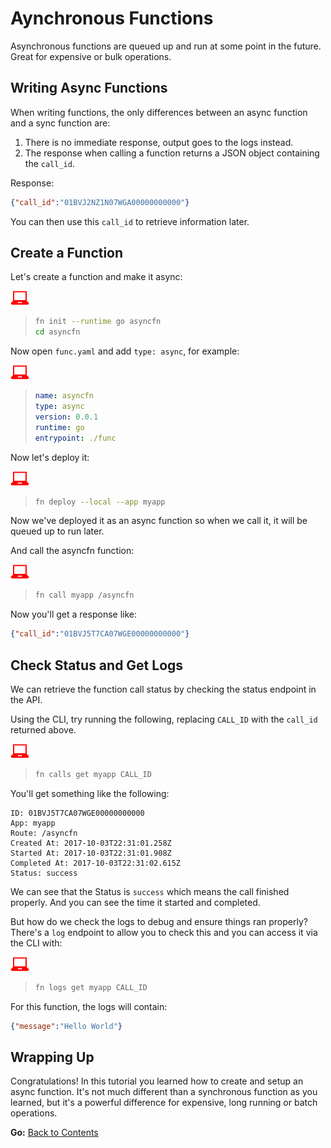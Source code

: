 # Aynchronous Functions

Asynchronous functions are queued up and run at some point in the future. Great for expensive
or bulk operations.

## Writing Async Functions

When writing functions, the only differences between an async function and a sync function are:

1. There is no immediate response, output goes to the logs instead.
1. The response when calling a function returns a JSON object containing the `call_id`.

Response:

```json
{"call_id":"01BVJ2NZ1N07WGA00000000000"}
```

You can then use this `call_id` to retrieve information later.

## Create a Function

Let's create a function and make it async:

![user input](../images/userinput.png)
>```sh
>fn init --runtime go asyncfn
>cd asyncfn
>```

Now open `func.yaml` and add `type: async`, for example:

![user input](../images/userinput.png)
>```yaml
>name: asyncfn
>type: async
>version: 0.0.1
>runtime: go
>entrypoint: ./func
>```

Now let's deploy it:

![user input](../images/userinput.png)
>```sh
>fn deploy --local --app myapp
>```

Now we've deployed it as an async function so when we call it, it will be queued up to run later.

And call the asyncfn function:

![user input](../images/userinput.png)
>```sh
>fn call myapp /asyncfn
>```

Now you'll get a response like:

```json
{"call_id":"01BVJ5T7CA07WGE00000000000"}
```

## Check Status and Get Logs

We can retrieve the function call status by checking the status endpoint in the API.

Using the CLI, try running the following, replacing `CALL_ID` with the `call_id` returned above.

![user input](../images/userinput.png)
>```sh
>fn calls get myapp CALL_ID
>```

You'll get something like the following:

```
ID: 01BVJ5T7CA07WGE00000000000
App: myapp
Route: /asyncfn
Created At: 2017-10-03T22:31:01.258Z
Started At: 2017-10-03T22:31:01.908Z
Completed At: 2017-10-03T22:31:02.615Z
Status: success
```

We can see that the Status is `success` which means the call finished properly. And you can see the time it started and completed.

But how do we check the logs to debug and ensure things ran properly? There's a `log` endpoint to allow you to check this and you can 
access it via the CLI with:

![user input](../images/userinput.png)
>```sh
>fn logs get myapp CALL_ID
>```

For this function, the logs will contain:

```json
{"message":"Hello World"}
```

## Wrapping Up

Congratulations! In this tutorial you learned how to create and setup an async function. It's not much different
than a synchronous function as you learned, but it's a powerful difference for expensive, long running or batch operations.

**Go:** [Back to Contents](../README.md)
